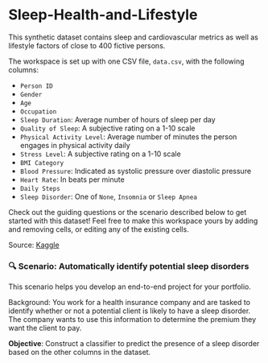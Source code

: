 # Sleep-Health-and-Lifestyle
This synthetic dataset contains sleep and cardiovascular metrics as well as lifestyle factors of close to 400 fictive persons.

The workspace is set up with one CSV file, `data.csv`, with the following columns:

- `Person ID`
- `Gender`
- `Age`
- `Occupation`
- `Sleep Duration`: Average number of hours of sleep per day
- `Quality of Sleep`: A subjective rating on a 1-10 scale
- `Physical Activity Level`: Average number of minutes the person engages in physical activity daily
- `Stress Level`: A subjective rating on a 1-10 scale
- `BMI Category`
- `Blood Pressure`: Indicated as systolic pressure over diastolic pressure
- `Heart Rate`: In beats per minute
- `Daily Steps`
- `Sleep Disorder`: One of `None`, `Insomnia` or `Sleep Apnea`

Check out the guiding questions or the scenario described below to get started with this dataset!
Feel free to make this workspace yours by adding and removing cells, or editing any of the existing cells.

Source: [Kaggle](https://www.kaggle.com/datasets/uom190346a/sleep-health-and-lifestyle-dataset/)

### 🔍 **Scenario: Automatically identify potential sleep disorders**

This scenario helps you develop an end-to-end project for your portfolio.

Background: You work for a health insurance company and are tasked to identify whether or not a potential client is likely to have a sleep disorder. The company wants to use this information to determine the premium they want the client to pay.

**Objective**: Construct a classifier to predict the presence of a sleep disorder based on the other columns in the dataset.
